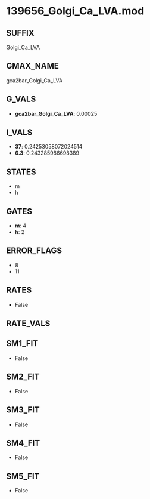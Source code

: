 # 139656_Golgi_Ca_LVA.mod

## SUFFIX

Golgi_Ca_LVA

## GMAX_NAME

gca2bar_Golgi_Ca_LVA

## G_VALS

- **gca2bar_Golgi_Ca_LVA**: 0.00025

## I_VALS

- **37**: 0.24253058072024514
- **6.3**: 0.243285986698389

## STATES

- m
- h

## GATES

- **m**: 4
- **h**: 2

## ERROR_FLAGS

- 8
- 11

## RATES

- False

## RATE_VALS


## SM1_FIT

- False

## SM2_FIT

- False

## SM3_FIT

- False

## SM4_FIT

- False

## SM5_FIT

- False

